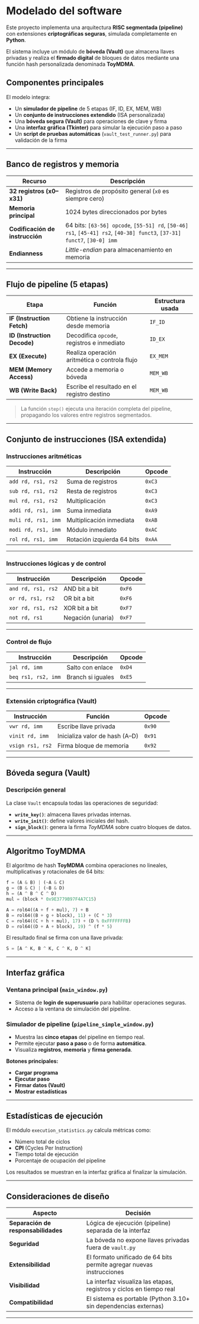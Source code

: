 # Modelado del software

Este proyecto implementa una arquitectura **RISC segmentada (pipeline)** con extensiones **criptográficas seguras**, simulada completamente en **Python**.

El sistema incluye un módulo de **bóveda (Vault)** que almacena llaves privadas y realiza el **firmado digital** de bloques de datos mediante una función hash personalizada denominada **ToyMDMA**.

## Componentes principales

El modelo integra:

- Un **simulador de pipeline** de 5 etapas (IF, ID, EX, MEM, WB)  
- Un **conjunto de instrucciones extendido** (ISA personalizada)  
- Una **bóveda segura (Vault)** para operaciones de clave y firma  
- Una **interfaz gráfica (Tkinter)** para simular la ejecución paso a paso  
- Un **script de pruebas automáticas** (`vault_test_runner.py`) para validación de la firma

---

## Banco de registros y memoria

| Recurso | Descripción |
|---------|-------------|
| **32 registros (x0–x31)** | Registros de propósito general (`x0` es siempre cero) |
| **Memoria principal** | 1024 bytes direccionados por bytes |
| **Codificación de instrucción** | 64 bits: `[63-56] opcode`, `[55-51] rd`, `[50-46] rs1`, `[45-41] rs2`, `[40-38] funct3`, `[37-31] funct7`, `[30-0] imm` |
| **Endianness** | *Little-endian* para almacenamiento en memoria |

---

## Flujo de pipeline (5 etapas)

| Etapa | Función | Estructura usada |
|-------|---------|------------------|
| **IF (Instruction Fetch)** | Obtiene la instrucción desde memoria | `IF_ID` |
| **ID (Instruction Decode)** | Decodifica `opcode`, registros e inmediato | `ID_EX` |
| **EX (Execute)** | Realiza operación aritmética o controla flujo | `EX_MEM` |
| **MEM (Memory Access)** | Accede a memoria o bóveda | `MEM_WB` |
| **WB (Write Back)** | Escribe el resultado en el registro destino | `MEM_WB` |

> La función `step()` ejecuta una iteración completa del pipeline, propagando los valores entre registros segmentados.

---

## Conjunto de instrucciones (ISA extendida)

### Instrucciones aritméticas

| Instrucción | Descripción | Opcode |
|-------------|-------------|--------|
| `add rd, rs1, rs2` | Suma de registros | `0xC3` |
| `sub rd, rs1, rs2` | Resta de registros | `0xC3` |
| `mul rd, rs1, rs2` | Multiplicación | `0xC3` |
| `addi rd, rs1, imm` | Suma inmediata | `0xA9` |
| `muli rd, rs1, imm` | Multiplicación inmediata | `0xAB` |
| `modi rd, rs1, imm` | Módulo inmediato | `0xAC` |
| `rol rd, rs1, imm` | Rotación izquierda 64 bits | `0xAA` |

---

### Instrucciones lógicas y de control

| Instrucción | Descripción | Opcode |
|-------------|-------------|--------|
| `and rd, rs1, rs2` | AND bit a bit | `0xF6` |
| `or rd, rs1, rs2` | OR bit a bit | `0xF6` |
| `xor rd, rs1, rs2` | XOR bit a bit | `0xF7` |
| `not rd, rs1` | Negación (unaria) | `0xF7` |

---

### Control de flujo

| Instrucción | Descripción | Opcode |
|-------------|-------------|--------|
| `jal rd, imm` | Salto con enlace | `0xD4` |
| `beq rs1, rs2, imm` | Branch si iguales | `0xE5` |

---

### Extensión criptográfica (Vault)

| Instrucción | Función | Opcode |
|-------------|---------|--------|
| `vwr rd, imm` | Escribe llave privada | `0x90` |
| `vinit rd, imm` | Inicializa valor de hash (A–D) | `0x91` |
| `vsign rs1, rs2` | Firma bloque de memoria | `0x92` |

---

## Bóveda segura (Vault)

### Descripción general

La clase `Vault` encapsula todas las operaciones de seguridad:

- **`write_key()`**: almacena llaves privadas internas.  
- **`write_init()`**: define valores iniciales del hash.  
- **`sign_block()`**: genera la firma *ToyMDMA* sobre cuatro bloques de datos.

---

## Algoritmo ToyMDMA

El algoritmo de hash **ToyMDMA** combina operaciones no lineales, multiplicativas y rotacionales de 64 bits:

```python
f = (A & B) | (~A & C)
g = (B & C) | (~B & D)
h = (A ^ B ^ C ^ D)
mul = (block * 0x9E3779B97F4A7C15)

A = rol64((A + f + mul), 7) + B
B = rol64((B + g + block), 11) + (C * 3)
C = rol64((C + h + mul), 17) + (D % 0xFFFFFFFB)
D = rol64((D + A + block), 19) ^ (f * 5)
```

El resultado final se firma con una llave privada:

```python
S = [A ^ K, B ^ K, C ^ K, D ^ K]
```

---

## Interfaz gráfica

### Ventana principal (`main_window.py`)

- Sistema de **login de superusuario** para habilitar operaciones seguras.  
- Acceso a la ventana de simulación del pipeline.

### Simulador de pipeline (`pipeline_simple_window.py`)

- Muestra las **cinco etapas** del pipeline en tiempo real.  
- Permite ejecutar **paso a paso** o de forma **automática**.  
- Visualiza **registros**, **memoria** y **firma generada**.

**Botones principales:**

- **Cargar programa**  
- **Ejecutar paso**  
- **Firmar datos (Vault)**  
- **Mostrar estadísticas**

---

## Estadísticas de ejecución

El módulo `execution_statistics.py` calcula métricas como:

- Número total de ciclos  
- **CPI** (Cycles Per Instruction)  
- Tiempo total de ejecución  
- Porcentaje de ocupación del pipeline  

Los resultados se muestran en la interfaz gráfica al finalizar la simulación.

---

## Consideraciones de diseño

| Aspecto | Decisión |
|---------|----------|
| **Separación de responsabilidades** | Lógica de ejecución (pipeline) separada de la interfaz |
| **Seguridad** | La bóveda no expone llaves privadas fuera de `vault.py` |
| **Extensibilidad** | El formato unificado de 64 bits permite agregar nuevas instrucciones |
| **Visibilidad** | La interfaz visualiza las etapas, registros y ciclos en tiempo real |
| **Compatibilidad** | El sistema es portable (Python 3.10+ sin dependencias externas) |

---